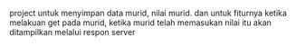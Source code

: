 project untuk menyimpan data murid, nilai murid.
dan untuk fiturnya ketika melakuan get pada murid, ketika murid telah memasukan nilai itu akan ditampilkan melalui respon server